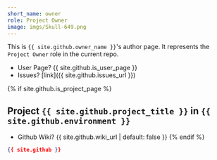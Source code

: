 ```yaml
---
short_name: owner
role: Project Owner
image: imgs/Skull-649.png
---
```

This is ``{{ site.github.owner_name }}``'s author page. It represents the ``Project Owner`` role in the current repo.

 - User Page? {{ site.github.is_user_page }}
 - Issues? [link]({{ site.github.issues_url }})


{% if site.github.is_project_page %}
## Project ``{{ site.github.project_title }}`` in ``{{ site.github.environment }}``
 - Github Wiki? {{ site.github.wiki_url | default: false }}
{% endif %}




```json
{{ site.github }}
```